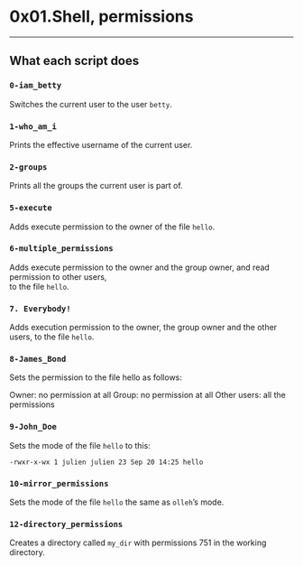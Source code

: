 # 0x01.Shell, permissions
---
## What each script does
### `0-iam_betty`
Switches the current user to the user `betty`.
### `1-who_am_i`
Prints the effective username of the current user.
### `2-groups`
Prints all the groups the current user is part of.
### `5-execute`
Adds execute permission to the owner of the file `hello`.
### `6-multiple_permissions`
Adds execute permission to the owner and the group owner, and read permission to other users, 
\
to the file `hello`.
### `7. Everybody!`
Adds execution permission to the owner, the group owner and the other users, to the file `hello`.
### `8-James_Bond`
Sets the permission to the file hello as follows:

Owner: no permission at all
Group: no permission at all
Other users: all the permissions
### `9-John_Doe`
Sets the mode of the file `hello` to this:
```
-rwxr-x-wx 1 julien julien 23 Sep 20 14:25 hello
```
### `10-mirror_permissions`
Sets the mode of the file `hello` the same as `olleh`’s mode.
### `12-directory_permissions`
Creates a directory called `my_dir` with permissions 751 in the working directory.
